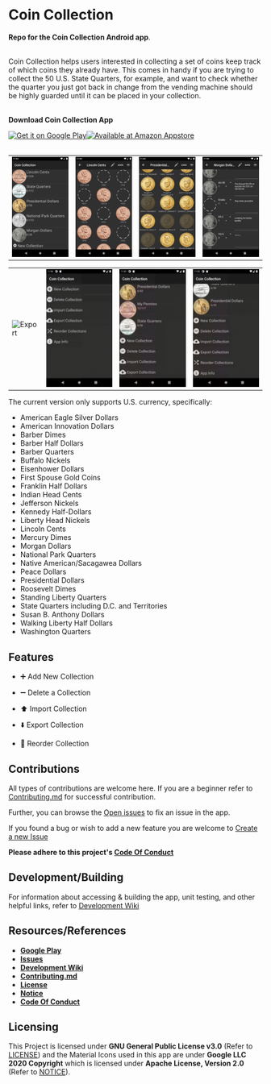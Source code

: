 # Coin Collection
<b>Repo for the Coin Collection Android app</b>.

<br/>
Coin Collection helps users interested in collecting a set of coins keep track of which coins they already have. This comes in handy if you are trying to collect the 50 U.S. State Quarters, for example, and want to check whether the quarter you just got back in change from the vending machine should be highly guarded until it can be placed in your collection.<br/><br/>

<b>Download Coin Collection App</b>
<div style="display:flex;" >
<a href="https://play.google.com/store/apps/details?id=com.spencerpages">
    <img alt="Get it on Google Play" height="64" src="https://raw.githubusercontent.com/anwilli5/coin-collection-android-US/master/images/google-play-badge.png" />
</a>
<a href="http://www.amazon.com/gp/product/B00KZ7PYPY/ref=mas_pm_coin_collection">
    <img alt="Available at Amazon Appstore" height="64" src="https://raw.githubusercontent.com/anwilli5/coin-collection-android-US/master/images/amazon-appstore-badge.png" />
</a>
</div><br/>

<table>
    <tr>
        <td><img src="./images/screen1.png" alt="Coin Collection Home" width="200"/></td>
        <td><img src="./images/screen2.png" alt="Coin Collection Page Simple" width="200"/></td>
        <td><img src="./images/screen3.png" alt="Coin Collection Page 2" width="200"/></td>
        <td><img src="./images/screen4.png" alt="Coin Collection Page Advanced" width="200"/></td>
    </tr>
</table>
<table>
    <tr>
        <td><img src="./images/export.gif" alt="Export" width="200"/></td>
        <td><img src="./images/import.gif" alt="Import" width="200"/></td>
        <td><img src="./images/new-collection.gif" alt="New Collection" width="200"/></td>
        <td><img src="./images/reorder.gif" alt="Reorder Collection" width="200"/></td>
    </tr>
</table>


The current version only supports U.S. currency, specifically:
- American Eagle Silver Dollars
- American Innovation Dollars
- Barber Dimes
- Barber Half Dollars
- Barber Quarters
- Buffalo Nickels
- Eisenhower Dollars
- First Spouse Gold Coins
- Franklin Half Dollars
- Indian Head Cents
- Jefferson Nickels
- Kennedy Half-Dollars
- Liberty Head Nickels
- Lincoln Cents
- Mercury Dimes
- Morgan Dollars
- National Park Quarters
- Native American/Sacagawea Dollars
- Peace Dollars
- Presidential Dollars
- Roosevelt Dimes
- Standing Liberty Quarters
- State Quarters including D.C. and Territories
- Susan B. Anthony Dollars
- Walking Liberty Half Dollars
- Washington Quarters

## Features
- :heavy_plus_sign: Add New Collection

- :heavy_minus_sign: Delete a Collection

- :arrow_up: Import Collection

- :arrow_down: Export Collection

- :twisted_rightwards_arrows: Reorder Collection

## Contributions
All types of contributions are welcome here. If you are a beginner refer to [Contributing.md](https://github.com/anwilli5/coin-collection-android-US/blob/master/CONTRIBUTING.md) for successful contribution.

Further, you can browse the [Open issues](https://github.com/anwilli5/coin-collection-android-US/issues) to fix an issue in the app.

If you found a bug or wish to add a new feature you are welcome to [Create a new Issue](https://github.com/anwilli5/coin-collection-android-US/issues/new?assignees=&labels=&template=issue_template.yaml&title=Issue%3A+)

**Please adhere to this project's [Code Of Conduct](https://github.com/anwilli5/coin-collection-android-US/blob/master/CODE_OF_CONDUCT.md)**

## Development/Building
For information about accessing & building the app, unit testing, and other helpful links, refer to
[Development Wiki](https://github.com/anwilli5/coin-collection-android-US/wiki/Development)

## Resources/References
- **[Google Play](https://play.google.com/store/apps/details?id=com.spencerpages)**
- **[Issues](https://github.com/anwilli5/coin-collection-android-US/issues)**
- **[Development Wiki](https://github.com/anwilli5/coin-collection-android-US/wiki/Development)**
- **[Contributing.md](https://github.com/anwilli5/coin-collection-android-US/blob/master/CONTRIBUTING.md)**
- **[License](https://github.com/anwilli5/coin-collection-android-US/blob/master/LICENSE)**
- **[Notice](https://github.com/anwilli5/coin-collection-android-US/blob/master/NOTICE)**
- **[Code Of Conduct](https://github.com/anwilli5/coin-collection-android-US/blob/master/CODE_OF_CONDUCT.md)**

## Licensing
This Project is licensed under **GNU General Public License v3.0** (Refer to [LICENSE](https://github.com/anwilli5/coin-collection-android-US/blob/master/LICENSE)) and the Material Icons used in this app are under **Google LLC 2020 Copyright** which is licensed under **Apache License, Version 2.0** (Refer to [NOTICE](https://github.com/anwilli5/coin-collection-android-US/blob/master/NOTICE)).
